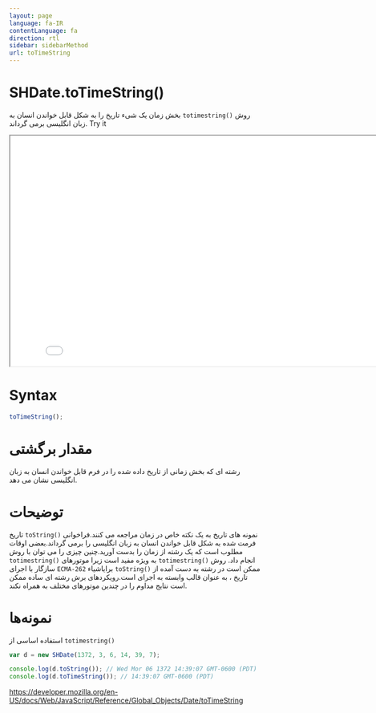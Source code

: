 ```yaml
---
layout: page
language: fa-IR
contentLanguage: fa
direction: rtl
sidebar: sidebarMethod
url: toTimeString
---
```


# SHDate.toTimeString()

روش <code dir = "ltr">totimestring()</code> بخش زمان یک شیء تاریخ را به شکل قابل خواندن انسان به زبان انگلیسی برمی گرداند.
Try it

<iframe style="width: 830px; height: 460px;" src="/SHDateTime-js/examples/live.html?function=toTimeString" title="MDN Web Docs Interactive Example" loading="lazy"></iframe>
<br/>

# Syntax

```js
toTimeString();
```

# مقدار برگشتی

رشته ای که بخش زمانی از تاریخ داده شده را در فرم قابل خواندن انسان به زبان انگلیسی نشان می دهد.

# توضیحات

نمونه های تاریخ به یک نکته خاص در زمان مراجعه می کنند.فراخوانی <code dir = "ltr">toString()</code> تاریخ فرمت شده به شکل قابل خواندن انسان به زبان انگلیسی را برمی گرداند.بعضی اوقات مطلوب است که یک رشته از زمان را بدست آورید.چنین چیزی را می توان با روش <code dir = "ltr"> totimestring()</code> انجام داد.
روش <code dir = "ltr">totimestring()</code> به ویژه مفید است زیرا موتورهای سازگار با اجرای `ECMA-262` ممکن است در رشته به دست آمده از <code dir = "ltr">toString()</code> برایاشیاء تاریخ ، به عنوان قالب وابسته به اجرای است.رویکردهای برش رشته ای ساده ممکن است نتایج مداوم را در چندین موتورهای مختلف به همراه نکند.

# نمونه‌ها

استفاده اساسی از <code dir = "ltr">totimestring()</code>

```js
var d = new SHDate(1372, 3, 6, 14, 39, 7);

console.log(d.toString()); // Wed Mor 06 1372 14:39:07 GMT-0600 (PDT)
console.log(d.toTimeString()); // 14:39:07 GMT-0600 (PDT)
```

https://developer.mozilla.org/en-US/docs/Web/JavaScript/Reference/Global_Objects/Date/toTimeString
